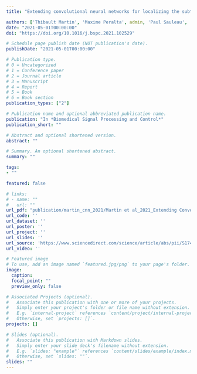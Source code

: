```yaml
---
title: "Extending convolutional neural networks for localizing the subthalamic nucleus from microelectrode recordings in Parkinson’s disease"

authors: ['Thibault Martin', 'Maxime Peralta', admin, 'Paul Sauleau', 'Claire Haegelen', 'Pierre Jannin', 'John SH Baxter']
date: "2021-05-01T00:00:00"
doi: "https://doi.org/10.1016/j.bspc.2021.102529"

# Schedule page publish date (NOT publication's date).
publishDate: "2021-05-01T00:00:00"

# Publication type.
# 0 = Uncategorized
# 1 = Conference paper
# 2 = Journal article
# 3 = Manuscript
# 4 = Report
# 5 = Book
# 6 = Book section
publication_types: ["2"]

# Publication name and optional abbreviated publication name.
publication: "In *Biomedical Signal Processing and Control*"
publication_short: ""

# Abstract and optional shortened version.
abstract: ""

# Summary. An optional shortened abstract.
summary: ""

tags:
- ""

featured: false

# links:
# - name: ""
#   url: ""
url_pdf: "publication/martin_cnn_2021/Martin et al_2021_Extending Convolutional Neural Networks for Localizing the Subthalamic Nucleus.pdf"
url_code: ''
url_dataset: ''
url_poster: ''
url_project: ''
url_slides: ''
url_source: 'https://www.sciencedirect.com/science/article/abs/pii/S1746809421001269?via%3Dihub'
url_video: ''

# Featured image
# To use, add an image named `featured.jpg/png` to your page's folder. 
image:
  caption: 
  focal_point: ""
  preview_only: false

# Associated Projects (optional).
#   Associate this publication with one or more of your projects.
#   Simply enter your project's folder or file name without extension.
#   E.g. `internal-project` references `content/project/internal-project/index.md`.
#   Otherwise, set `projects: []`.
projects: []

# Slides (optional).
#   Associate this publication with Markdown slides.
#   Simply enter your slide deck's filename without extension.
#   E.g. `slides: "example"` references `content/slides/example/index.md`.
#   Otherwise, set `slides: ""`.
slides: ""
---
```

